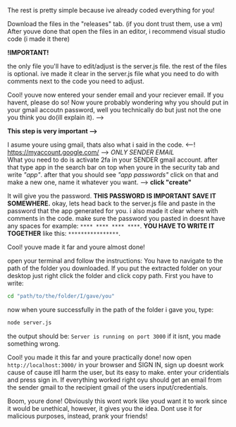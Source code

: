 The rest is pretty simple because ive already coded everything for you!

Download the files in the "releases" tab. (if you dont trust them, use a vm)
After youve done that open the files in an editor, i recommend visual studio code (i made it there)

**!IMPORTANT!**

the only file you'll have to edit/adjust is the server.js file. the rest of the files is optional.
ive made it clear in the server.js file what you need to do with comments next to the code you need to adjust.


Cool! youve now entered your sender email and your reciever email. If you havent, please do so! 
Now youre probably wondering why you should put in your gmail accoutn password, well you technically do but just not the one you think you do(ill explain it). -->

**This step is very important -->**

I asume youre using gmail, thats also what i said in the code.
<--! https://myaccount.google.com/ --> *ONLY SENDER EMAIL*  
What you need to do is activate 2fa in your SENDER gmail account.
after that type app in the search bar on top when youre in the security tab and write *"app"*.
after that you should see *"app passwords"* click on that and make a new one, name it whatever you want. --> **click "create"**

It will give you the password. **THIS PASSWORD IS IMPORTANT SAVE IT SOMEWHERE.** 
okay, lets head back to the server.js file and paste in the password that the app generated for you. i also made it clear where with comments in the code.
make sure the password you pasted in doesnt have any spaces for example: ```**** **** **** ****```. **YOU HAVE TO WRITE IT TOGETHER** like this: ```****************```.


Cool! youve made it far and youre almost done!

open your terminal and follow the instructions:
You have to navigate to the path of the folder you downloaded. If you put the extracted folder on your desktop just right click the folder and click copy path. 
First you have to write: 
```bash
cd "path/to/the/folder/I/gave/you"
```
now when youre successfully in the path of the folder i gave you, type:
```bash
node server.js
```
the output should be: ```Server is running on port 3000```
if it isnt, you made something wrong.


Cool! you made it this far and youre practically done!
now open ```http://localhost:3000/``` in your browser and SIGN IN, sign up doesnt work cause of cause itll harm the user, but its easy to make. 
enter your cridentials and press sign in. If everything worked right oyu should get an email from the sender gmail to the recipient gmail of the users input/credentials.

Boom, youre done!
Obviously this wont work like youd want it to work since it would be unethical, however, it gives you the idea.
Dont use it for malicious purposes, instead, prank your friends!


